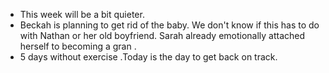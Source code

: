 - This week will be a bit quieter. 
- Beckah is planning to get rid of the baby. We don't know if this has to do with Nathan or her old boyfriend. Sarah already emotionally attached herself to becoming a gran .
- 5 days without exercise .Today is the day to get back on track.